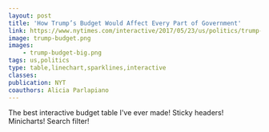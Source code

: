 ```yaml
---
layout: post
title: 'How Trump’s Budget Would Affect Every Part of Government'
link: https://www.nytimes.com/interactive/2017/05/23/us/politics/trump-budget-details.html
image: trump-budget.png
images:
    - trump-budget-big.png
tags: us,politics
type: table,linechart,sparklines,interactive
classes:
publication: NYT
coauthors: Alicia Parlapiano
---
```


The best interactive budget table I've ever made! Sticky headers! Minicharts! Search filter!